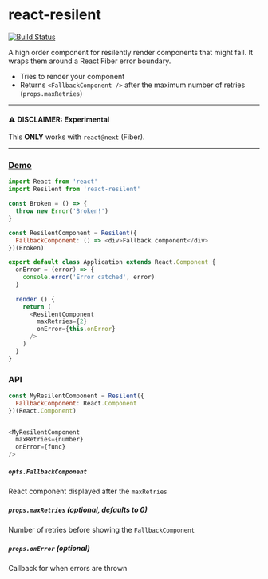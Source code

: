 # react-resilent

[![Build Status](https://travis-ci.org/albertfdp/react-resilent.svg?branch=master)](https://travis-ci.org/albertfdp/react-resilent)

A high order component for resilently render components that might fail. It wraps them around a React Fiber error boundary.

* Tries to render your component
* Returns `<FallbackComponent />` after the maximum number of retries (`props.maxRetries`)

---

#### ⚠️ DISCLAIMER: Experimental
This **ONLY** works with `react@next` (Fiber).

---

### [Demo](https://albertfdp.github.io/react-resilent)

```js
import React from 'react'
import Resilent from 'react-resilent'

const Broken = () => {
  throw new Error('Broken!')
}

const ResilentComponent = Resilent({
  FallbackComponent: () => <div>Fallback component</div>
})(Broken)

export default class Application extends React.Component {
  onError = (error) => {
    console.error('Error catched', error)
  }
  
  render () {
    return (
      <ResilentComponent
        maxRetries={2}
        onError={this.onError}
      />
    )
  }
}
```

### API

```js
const MyResilentComponent = Resilent({
  FallbackComponent: React.Component
})(React.Component)


<MyResilentComponent
  maxRetries={number}
  onError={func}
/>
```

##### `opts.FallbackComponent`

React component displayed after the `maxRetries`

##### `props.maxRetries` (optional, defaults to 0)

Number of retries before showing the `FallbackComponent`

##### `props.onError` (optional)

Callback for when errors are thrown
